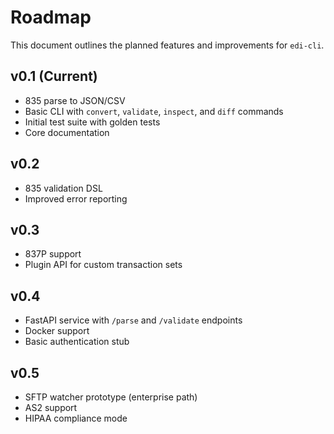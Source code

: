 # Roadmap

This document outlines the planned features and improvements for `edi-cli`.

## v0.1 (Current)

*   835 parse to JSON/CSV
*   Basic CLI with `convert`, `validate`, `inspect`, and `diff` commands
*   Initial test suite with golden tests
*   Core documentation

## v0.2

*   835 validation DSL
*   Improved error reporting

## v0.3

*   837P support
*   Plugin API for custom transaction sets

## v0.4

*   FastAPI service with `/parse` and `/validate` endpoints
*   Docker support
*   Basic authentication stub

## v0.5

*   SFTP watcher prototype (enterprise path)
*   AS2 support
*   HIPAA compliance mode
